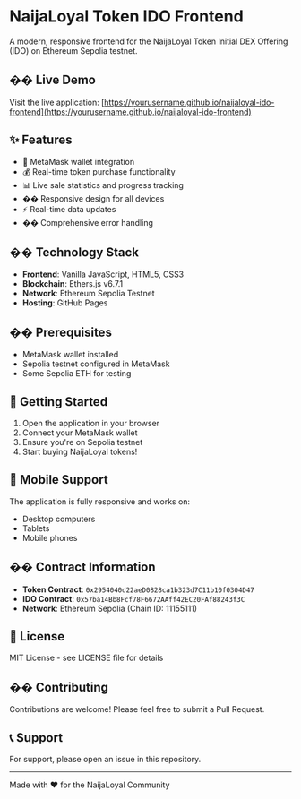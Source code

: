 # NaijaLoyal Token IDO Frontend

A modern, responsive frontend for the NaijaLoyal Token Initial DEX Offering (IDO) on Ethereum Sepolia testnet.

## �� Live Demo

Visit the live application: [https://yourusername.github.io/naijaloyal-ido-frontend](https://yourusername.github.io/naijaloyal-ido-frontend)

## ✨ Features

- 🔗 MetaMask wallet integration
- 💰 Real-time token purchase functionality
- 📊 Live sale statistics and progress tracking
- �� Responsive design for all devices
- ⚡ Real-time data updates
- ��️ Comprehensive error handling

## ��️ Technology Stack

- **Frontend**: Vanilla JavaScript, HTML5, CSS3
- **Blockchain**: Ethers.js v6.7.1
- **Network**: Ethereum Sepolia Testnet
- **Hosting**: GitHub Pages

## �� Prerequisites

- MetaMask wallet installed
- Sepolia testnet configured in MetaMask
- Some Sepolia ETH for testing

## 🚀 Getting Started

1. Open the application in your browser
2. Connect your MetaMask wallet
3. Ensure you're on Sepolia testnet
4. Start buying NaijaLoyal tokens!

## 📱 Mobile Support

The application is fully responsive and works on:
- Desktop computers
- Tablets
- Mobile phones

## �� Contract Information

- **Token Contract**: `0x2954040d22aeD0828ca1b323d7C11b10f0304D47`
- **IDO Contract**: `0x57ba14Bb8Fcf78F6672AAff42EC20FAf88243f3C`
- **Network**: Ethereum Sepolia (Chain ID: 11155111)

## 📄 License

MIT License - see LICENSE file for details

## �� Contributing

Contributions are welcome! Please feel free to submit a Pull Request.

## 📞 Support

For support, please open an issue in this repository.

---

Made with ❤️ for the NaijaLoyal Community
